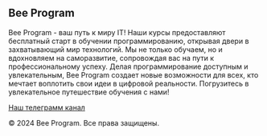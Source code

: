 ## Bee Program

Bee Program - ваш путь к миру IT! Наши курсы предоставляют бесплатный старт в обучении программированию, открывая двери в захватывающий мир технологий. Мы не только обучаем, но и вдохновляем на саморазвитие, сопровождая вас на пути к профессиональному успеху. Делая программирование доступным и увлекательным, Bee Program создает новые возможности для всех, кто мечтает воплотить свои идеи в цифровой реальности. Погрузитесь в увлекательное путешествие обучения с нами!

[Наш телеграмм канал](https://t.me/bee_program)

© 2024 Bee Program. Все права защищены.
